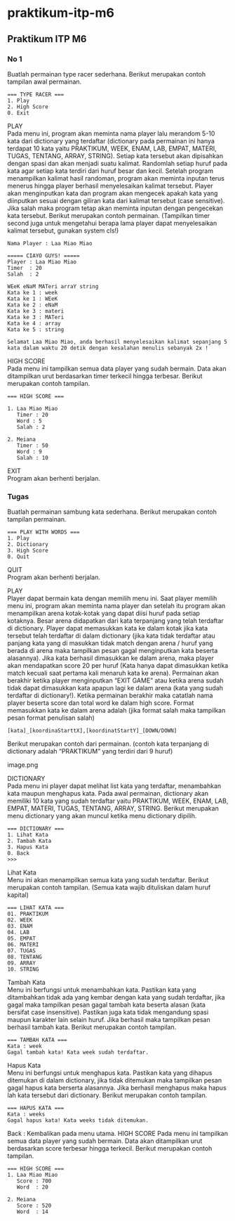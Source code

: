 # praktikum-itp-m6

## Praktikum ITP M6

### No 1

Buatlah permainan type racer sederhana. Berikut merupakan contoh tampilan awal permainan.

```
=== TYPE RACER ===
1. Play
2. High Score
0. Exit
```

PLAY\
Pada menu ini, program akan meminta nama player lalu merandom 5-10 kata dari dictionary yang terdaftar (dictionary pada permainan ini hanya terdapat 10 kata yaitu PRAKTIKUM, WEEK, ENAM, LAB, EMPAT, MATERI, TUGAS, TENTANG, ARRAY, STRING). Setiap kata tersebut akan dipisahkan dengan spasi dan akan menjadi suatu kalimat. Randomlah setiap huruf pada kata agar setiap kata terdiri dari huruf besar dan kecil. Setelah program menampilkan kalimat hasil randoman, program akan meminta inputan terus menerus hingga player berhasil menyelesaikan kalimat tersebut. Player akan menginputkan kata dan program akan mengecek apakah kata yang diinputkan sesuai dengan giliran kata dari kalimat tersebut (case sensitive). Jika salah maka program tetap akan meminta inputan dengan pengecekan kata tersebut. Berikut merupakan contoh permainan. (Tampilkan timer second juga untuk mengetahui berapa lama player dapat menyelesaikan kalimat tersebut, gunakan system cls!)

```
Nama Player : Laa Miao Miao

===== CIAYO GUYS! =====
Player : Laa Miao Miao
Timer  : 20
Salah  : 2

WEeK eNaM MATeri arraY string
Kata ke 1 : week
Kata ke 1 : WEeK
Kata ke 2 : eNaM
Kata ke 3 : materi
Kata ke 3 : MATeri
Kata ke 4 : array
Kata ke 5 : string

Selamat Laa Miao Miao, anda berhasil menyelesaikan kalimat sepanjang 5
kata dalam waktu 20 detik dengan kesalahan menulis sebanyak 2x !
```

HIGH SCORE\
Pada menu ini tampilkan semua data player yang sudah bermain. Data akan ditampilkan urut berdasarkan timer terkecil hingga terbesar. Berikut merupakan contoh tampilan.

```
=== HIGH SCORE ===

1. Laa Miao Miao
   Timer : 20
   Word : 5
   Salah : 2

2. Meiana
   Timer : 50
   Word : 9
   Salah : 10
```

EXIT\
Program akan berhenti berjalan.

### Tugas

Buatlah permainan sambung kata sederhana. Berikut merupakan contoh tampilan permainan.

```
=== PLAY WITH WORDS ===
1. Play
2. Dictionary
3. High Score
0. Quit
```

QUIT\
Program akan berhenti berjalan.

PLAY\
Player dapat bermain kata dengan memilih menu ini. Saat player memilih menu ini, program akan meminta nama player dan setelah itu program akan menampilkan arena kotak-kotak yang dapat diisi huruf pada setiap kotaknya. Besar arena didapatkan dari kata terpanjang yang telah terdaftar di dictionary. Player dapat memasukkan kata ke dalam kotak jika kata tersebut telah terdaftar di dalam dictionary (jika kata tidak terdaftar atau panjang kata yang di masukkan tidak match dengan arena / huruf yang berada di arena maka tampilkan pesan gagal menginputkan kata beserta alasannya). Jika kata berhasil dimasukkan ke dalam arena, maka player akan mendapatkan score 20 per huruf (Kata hanya dapat dimasukkan ketika match kecuali saat pertama kali menaruh kata ke arena). Permainan akan berakhir ketika player menginputkan “EXIT GAME” atau ketika arena sudah tidak dapat dimasukkan kata apapun lagi ke dalam arena (kata yang sudah terdaftar di dictionary!). Ketika permainan berakhir maka catatlah nama player beserta score dan total word ke dalam high score. Format memasukkan kata ke dalam arena adalah (jika format salah maka tampilkan pesan format penulisan salah)

```
[kata]_[koordinaStarttX],[koordinatStartY]_[DOWN/DOWN]
```

Berikut merupakan contoh dari permainan. (contoh kata terpanjang di dictionary adalah “PRAKTIKUM” yang terdiri dari 9 huruf)

image.png

DICTIONARY\
Pada menu ini player dapat melihat list kata yang terdaftar, menambahkan kata maupun menghapus kata. Pada awal permainan, dictionary akan memiliki 10 kata yang sudah terdaftar yaitu PRAKTIKUM, WEEK, ENAM, LAB, EMPAT, MATERI, TUGAS, TENTANG, ARRAY, STRING. Berikut merupakan menu dictionary yang akan muncul ketika menu dictionary dipilih.

```
=== DICTIONARY ===
1. Lihat Kata
2. Tambah Kata
3. Hapus Kata
0. Back
>>>
```

Lihat Kata\
Menu ini akan menampilkan semua kata yang sudah terdaftar. Berikut merupakan contoh tampilan. (Semua kata wajib dituliskan dalam huruf kapital)

```
=== LIHAT KATA ===
01. PRAKTIKUM
02. WEEK
03. ENAM
04. LAB
05. EMPAT
06. MATERI
07. TUGAS
08. TENTANG
09. ARRAY
10. STRING
```

Tambah Kata\
Menu ini berfungsi untuk menambahkan kata. Pastikan kata yang ditambahkan tidak ada yang kembar dengan kata yang sudah terdaftar, jika gagal maka tampilkan pesan gagal tambah kata beserta alasan (kata bersifat case insensitive). Pastikan juga kata tidak mengandung spasi maupun karakter lain selain huruf. Jika berhasil maka tampilkan pesan berhasil tambah kata. Berikut merupakan contoh tampilan.

```
=== TAMBAH KATA ===
Kata : week
Gagal tambah kata! Kata week sudah terdaftar.
```

Hapus Kata\
Menu ini berfungsi untuk menghapus kata. Pastikan kata yang dihapus ditemukan di dalam dictionary, jika tidak ditemukan maka tampilkan pesan gagal hapus kata berserta alasannya. Jika berhasil menghapus maka hapus lah kata tersebut dari dictionary. Berikut merupakan contoh tampilan.

```
=== HAPUS KATA ===
Kata : weeks
Gagal hapus kata! Kata weeks tidak ditemukan.
```

Back : Kembalikan pada menu utama.
HIGH SCORE
Pada menu ini tampilkan semua data player yang sudah bermain. Data akan ditampilkan urut berdasarkan score terbesar hingga terkecil. Berikut merupakan contoh tampilan.

```
=== HIGH SCORE ===
1. Laa Miao Miao
   Score : 700
   Word  : 20

2. Meiana
   Score : 520
   Word  : 14
```
